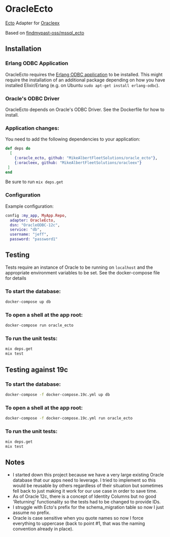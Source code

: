 # OracleEcto

[Ecto](https://github.com/elixir-ecto/ecto) Adapter for [Oracleex](https://github.com/MikeAlbertFleetSolutions/oracleex)

Based on [findmypast-oss/mssql_ecto](https://github.com/findmypast-oss/mssql_ecto)

## Installation

### Erlang ODBC Application

OracleEcto requires the [Erlang ODBC application](http://erlang.org/doc/man/odbc.html) to be installed.
This might require the installation of an additional package depending on how you have installed Elixir/Erlang (e.g. on Ubuntu `sudo apt-get install erlang-odbc`).

### Oracle's ODBC Driver

OracleEcto depends on Oracle's ODBC Driver.  See the Dockerfile for how to install.

### Application changes:

You need to add the following dependencies to your application:

```elixir
def deps do
  [
    {:oracle_ecto, github: "MikeAlbertFleetSolutions/oracle_ecto"},
    {:oracleex, github: "MikeAlbertFleetSolutions/oracleex"}
 ]
end
```

Be sure to run `mix deps.get`

### Configuration

Example configuration:

```elixir
config :my_app, MyApp.Repo,
  adapter: OracleEcto,
  dsn: "OracleODBC-12c",
  service: "db",
  username: "jeff",
  password: "password1"
```

## Testing

Tests require an instance of Oracle to be running on `localhost` and the appropriate environment
variables to be set.  See the docker-compose file for details

### To start the database:

```bash
docker-compose up db
```

### To open a shell at the app root:

```bash
docker-compose run oracle_ecto
```

### To run the unit tests:

```bash
mix deps.get
mix test
```

## Testing against 19c

### To start the database:

```bash
docker-compose -f docker-compose.19c.yml up db
```

### To open a shell at the app root:

```bash
docker-compose -f docker-compose.19c.yml run oracle_ecto
```

### To run the unit tests:

```bash
mix deps.get
mix test
```

## Notes

* I started down this project because we have a very large existing Oracle database that our apps need to leverage.  I tried to implement so this would be reusable by others regardless of their situation but sometimes fell back to just making it work for our use case in order to save time.
* As of Oracle 12c, there is a concept of Identity Columns but no good 'Returning' functionality so the tests had to be changed to provide IDs.
* I struggle with Ecto's prefix for the schema_migration table so now I just assume no prefix.
* Oracle is case sensitive when you quote names so now I force everything to uppercase (back to point #1, that was the naming convention already in place).

